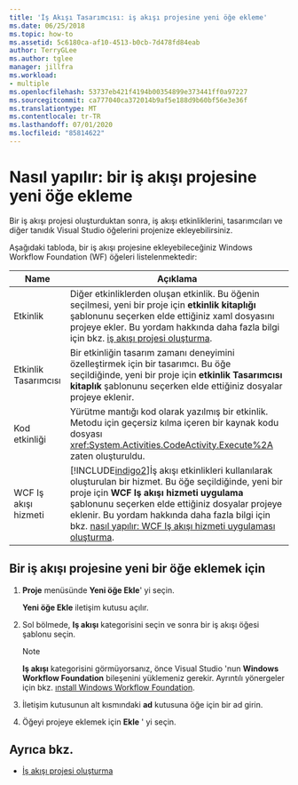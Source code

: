 ```yaml
---
title: 'İş Akışı Tasarımcısı: iş akışı projesine yeni öğe ekleme'
ms.date: 06/25/2018
ms.topic: how-to
ms.assetid: 5c6180ca-af10-4513-b0cb-7d478fd84eab
author: TerryGLee
ms.author: tglee
manager: jillfra
ms.workload:
- multiple
ms.openlocfilehash: 53737eb421f4194b00354899e373441ff0a97227
ms.sourcegitcommit: ca777040ca372014b9af5e188d9b60bf56e3e36f
ms.translationtype: MT
ms.contentlocale: tr-TR
ms.lasthandoff: 07/01/2020
ms.locfileid: "85814622"
---
```

# <a name="how-to-add-a-new-item-to-a-workflow-project"></a>Nasıl yapılır: bir iş akışı projesine yeni öğe ekleme

Bir iş akışı projesi oluşturduktan sonra, iş akışı etkinliklerini, tasarımcıları ve diğer tanıdık Visual Studio öğelerini projenize ekleyebilirsiniz.

Aşağıdaki tabloda, bir iş akışı projesine ekleyebileceğiniz Windows Workflow Foundation (WF) öğeleri listelenmektedir:

| Name | Açıklama |
|-| - |
| Etkinlik | Diğer etkinliklerden oluşan etkinlik. Bu öğenin seçilmesi, yeni bir proje için **etkinlik kitaplığı** şablonunu seçerken elde ettiğiniz xaml dosyasını projeye ekler. Bu yordam hakkında daha fazla bilgi için bkz. [iş akışı projesi oluşturma](creating-a-workflow-project.md). |
| Etkinlik Tasarımcısı | Bir etkinliğin tasarım zamanı deneyimini özelleştirmek için bir tasarımcı. Bu öğe seçildiğinde, yeni bir proje için **etkinlik Tasarımcısı kitaplık** şablonunu seçerken elde ettiğiniz dosyalar projeye eklenir. |
| Kod etkinliği | Yürütme mantığı kod olarak yazılmış bir etkinlik. Metodu için geçersiz kılma içeren bir kaynak kodu dosyası <xref:System.Activities.CodeActivity.Execute%2A> zaten oluşturuldu. |
| WCF Iş akışı hizmeti | [!INCLUDE[indigo2](../workflow-designer/includes/indigo2_md.md)]İş akışı etkinlikleri kullanılarak oluşturulan bir hizmet. Bu öğe seçildiğinde, yeni bir proje için **WCF Iş akışı hizmeti uygulama** şablonunu seçerken elde ettiğiniz dosyalar projeye eklenir. Bu yordam hakkında daha fazla bilgi için bkz. [nasıl yapılır: WCF Iş akışı hizmeti uygulaması oluşturma](creating-a-workflow-project.md). |

## <a name="to-add-a-new-item-to-a-workflow-project"></a>Bir iş akışı projesine yeni bir öğe eklemek için

1. **Proje** menüsünde **Yeni öğe Ekle**' yi seçin.

   **Yeni öğe Ekle** iletişim kutusu açılır.

1. Sol bölmede, **Iş akışı** kategorisini seçin ve sonra bir iş akışı öğesi şablonu seçin.

   > [!NOTE]
   > **Iş akışı** kategorisini görmüyorsanız, önce Visual Studio 'nun **Windows Workflow Foundation** bileşenini yüklemeniz gerekir. Ayrıntılı yönergeler için bkz. [ınstall Windows Workflow Foundation](developing-applications-with-the-workflow-designer.md#install-windows-workflow-foundation).

1. İletişim kutusunun alt kısmındaki **ad** kutusuna öğe için bir ad girin.

1. Öğeyi projeye eklemek için **Ekle** ' yi seçin.

## <a name="see-also"></a>Ayrıca bkz.

- [İş akışı projesi oluşturma](../workflow-designer/creating-a-workflow-project.md)
